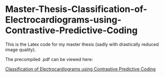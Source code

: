 # Master-Thesis-Classification-of-Electrocardiograms-using-Contrastive-Predictive-Coding
This is the Latex code for my master thesis (sadly with drastically reduced image quality).

The precompiled .pdf can be viewed here:

[Classification of Electrocardiograms using Contrastive Predictive Coding](https://docs.google.com/viewer?url=https://github.com/Lullatsch/Master-Thesis-Classification-of-Electrocardiograms-using-Contrastive-Predictive-Coding/raw/main/Classification%20of%20Electrocardiograms%20using%20Contrastive%20Predictive%20Coding.pdf)
